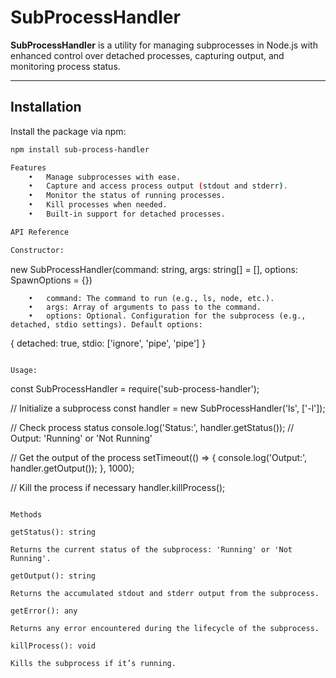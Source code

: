 # SubProcessHandler

**SubProcessHandler** is a utility for managing subprocesses in Node.js with enhanced control over detached processes, capturing output, and monitoring process status.

---

## Installation

Install the package via npm:

```bash
npm install sub-process-handler

Features
	•	Manage subprocesses with ease.
	•	Capture and access process output (stdout and stderr).
	•	Monitor the status of running processes.
	•	Kill processes when needed.
	•	Built-in support for detached processes.

API Reference

Constructor:

```
new SubProcessHandler(command: string, args: string[] = [], options: SpawnOptions = {})
```
	•	command: The command to run (e.g., ls, node, etc.).
	•	args: Array of arguments to pass to the command.
	•	options: Optional. Configuration for the subprocess (e.g., detached, stdio settings). Default options:

```
{
  detached: true,
  stdio: ['ignore', 'pipe', 'pipe']
}
```

Usage:

```
const SubProcessHandler = require('sub-process-handler');

// Initialize a subprocess
const handler = new SubProcessHandler('ls', ['-l']);

// Check process status
console.log('Status:', handler.getStatus()); // Output: 'Running' or 'Not Running'

// Get the output of the process
setTimeout(() => {
  console.log('Output:', handler.getOutput());
}, 1000);

// Kill the process if necessary
handler.killProcess();
```

Methods

getStatus(): string

Returns the current status of the subprocess: 'Running' or 'Not Running'.

getOutput(): string

Returns the accumulated stdout and stderr output from the subprocess.

getError(): any

Returns any error encountered during the lifecycle of the subprocess.

killProcess(): void

Kills the subprocess if it’s running.